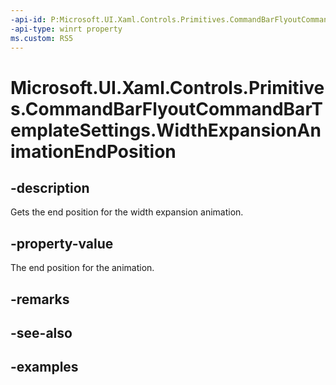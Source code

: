 ```yaml
---
-api-id: P:Microsoft.UI.Xaml.Controls.Primitives.CommandBarFlyoutCommandBarTemplateSettings.WidthExpansionAnimationEndPosition
-api-type: winrt property
ms.custom: RS5
---
```

<!-- Property syntax.
public double WidthExpansionAnimationEndPosition { get; }
-->

# Microsoft.UI.Xaml.Controls.Primitives.CommandBarFlyoutCommandBarTemplateSettings.WidthExpansionAnimationEndPosition


## -description

Gets the end position for the width expansion animation.


## -property-value

The end position for the animation.


## -remarks


## -see-also


## -examples


